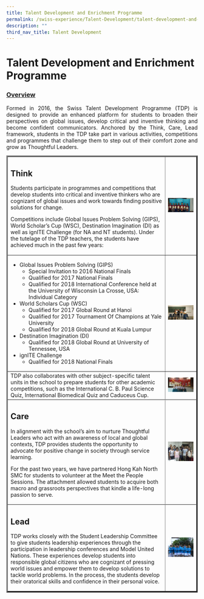 ```yaml
---
title: Talent Development and Enrichment Programme
permalink: /swiss-experience/Talent-Development/talent-development-and-enrichment-programme/
description: ""
third_nav_title: Talent Development
---
```

# Talent Development and Enrichment Programme

### <u>Overview</u>

<p style="text-align: justify;">Formed in 2016, the Swiss Talent Development Programme (TDP) is designed to provide an enhanced platform for students to broaden their perspectives on global issues, develop critical and inventive thinking and become confident communicators. Anchored by the Think, Care, Lead framework, students in the TDP take part in various activities, competitions and programmes that challenge them to step out of their comfort zone and grow as Thoughtful Leaders.</p>

<div>
<div>
<article>
<div>
<div>
<table border="3">
<tbody>
<tr>
<td width="400">
<h1>Think</h1>
<p>Students participate in programmes and competitions that develop students into critical and inventive thinkers who are cognizant of global issues and work towards finding positive solutions for change.</p>
<p>Competitions include Global Issues Problem Solving (GIPS), World Scholar’s Cup (WSC), Destination Imagination (DI) as well as ignITE Challenge (for NA and NT students). Under the tutelage of the TDP teachers, the students have achieved much in the past few years:</p>
</td>
<td><img src="/images/Swiss%20Experience/Talent%20Dev%20&amp;%20Enrichment%20Prog/TDP-v2018-Pix1-300x169.jpg"></td>
</tr>
<tr>
<td>
<ul>
<li>Global Issues Problem Solving (GIPS)
<ul>
<li>Special Invitation to 2016 National Finals</li>
<li>Qualified for 2017 National Finals</li>
<li>Qualified for 2018 International Conference held at the University of Wisconsin La Crosse, USA: Individual Category</li>
</ul>
</li>
<li>World Scholars Cup (WSC)
<ul>
<li>Qualified for 2017 Global Round at Hanoi</li>
<li>Qualified for 2017 Tournament Of Champions at Yale University</li>
<li>Qualified for 2018 Global Round at Kuala Lumpur</li>
</ul>
</li>
<li>Destination Imagination (DI)
<ul>
<li>Qualified for 2018 Global Round at University of Tennessee, USA</li>
</ul>
</li>
<li>ignITE Challenge
<ul>
<li>Qualified for 2018 National Finals</li>
</ul>
</li>
</ul>
</td>
<td><img src="/images/Swiss%20Experience/Talent%20Dev%20&amp;%20Enrichment%20Prog/TDP-v2018-Pix2-300x169.jpg"></td>
</tr>
<tr>
<td>TDP also collaborates with other subject-specific talent units in the school to prepare students for other academic competitions, such as the International C. B. Paul Science Quiz, International Biomedical Quiz and Caduceus Cup.</td>
<td><img src="/images/Swiss%20Experience/Talent%20Dev%20&amp;%20Enrichment%20Prog/TDP-v2018-Pix3-300x169.jpg"></td>
</tr>
<tr>
</tr>
<tr>
<td>
<h1>Care</h1>
<p>In alignment with the school’s aim to nurture Thoughtful Leaders who act with an awareness of local and global contexts, TDP provides students the opportunity to advocate for positive change in society through service learning.</p>
<p>For the past two years, we have partnered Hong Kah North SMC for students to volunteer at the Meet the People Sessions. The attachment allowed students to acquire both macro and grassroots perspectives that kindle a life-long passion to serve.</p>
</td>
<td><img src="/images/Swiss%20Experience/Talent%20Dev%20&amp;%20Enrichment%20Prog/TDP-v2018-Pix4-300x225.jpg"></td>
</tr>
<tr>
</tr>
<tr>
<td>
<h1>Lead</h1>
<p>TDP works closely with the Student Leadership Committee to give students leadership experiences through the participation in leadership conferences and Model United Nations. These experiences develop students into responsible global citizens who are cognizant of pressing world issues and empower them to develop solutions to tackle world problems. In the process, the students develop their oratorical skills and confidence in their personal voice.</p>
</td>
<td><img src="/images/Swiss%20Experience/Talent%20Dev%20&amp;%20Enrichment%20Prog/TDP-v2018-Pix5-300x225.jpg"></td>
</tr>
</tbody>
</table>
</div>
</div>
</article>
</div>
</div>